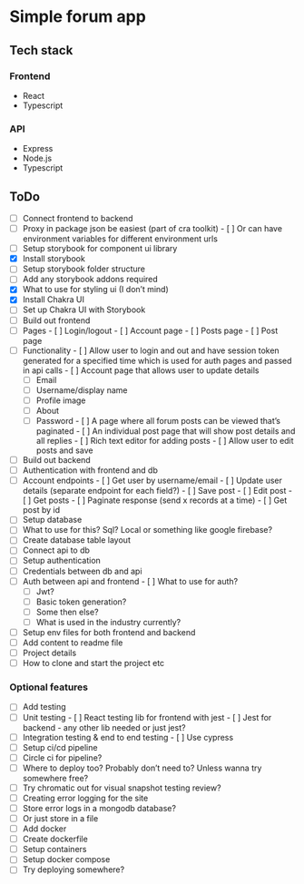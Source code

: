 # Simple forum app

## Tech stack

### Frontend

- React
- Typescript

### API

- Express
- Node.js
- Typescript

## ToDo

- [ ]  Connect frontend to backend
  - [ ]  Proxy in package json be easiest (part of cra toolkit)
    - [ ]  Or can have environment variables for different environment urls
- [ ]  Setup storybook for component ui library
  - [x]  Install storybook
  - [ ]  Setup storybook folder structure
  - [ ]  Add any storybook addons required
- [x]  What to use for styling ui (I don’t mind)
  - [x] Install Chakra UI
  - [ ] Set up Chakra UI with Storybook
- [ ]  Build out frontend
  - [ ]  Pages
    - [ ]  Login/logout
    - [ ]  Account page
    - [ ]  Posts page
    - [ ]  Post page
  - [ ]  Functionality
    - [ ]  Allow user to login and out and have session token generated for a specified time which is used for auth pages and passed in api calls
    - [ ]  Account page that allows user to update details
      - [ ]  Email
      - [ ]  Username/display name
      - [ ]  Profile image
      - [ ]  About
      - [ ]  Password
    - [ ]  A page where all forum posts can be viewed that’s paginated
    - [ ]  An individual post page that will show post details and all replies
    - [ ]  Rich text editor for adding posts
    - [ ]  Allow user to edit posts and save
- [ ]  Build out backend
  - [ ]  Authentication with frontend and db
  - [ ]  Account endpoints
    - [ ]  Get user by username/email
    - [ ]  Update user details (separate endpoint for each field?)
    - [ ]  Save post
    - [ ]  Edit post
    - [ ]  Get posts
    - [ ]  Paginate response (send x records at a time)
    - [ ]  Get post by id
- [ ]  Setup database
  - [ ]  What to use for this? Sql? Local or something like google firebase?
  - [ ]  Create database table layout
  - [ ]  Connect api to db
- [ ]  Setup authentication
  - [ ]  Credentials between db and api
  - [ ]  Auth between api and frontend
    - [ ]  What to use for auth?
      - [ ]  Jwt?
      - [ ]  Basic token generation?
      - [ ]  Some then else?
      - [ ]  What is used in the industry currently?
- [ ]  Setup env files for both frontend and backend
- [ ]  Add content to readme file
  - [ ]  Project details
  - [ ]  How to clone and start the project etc

### Optional features

- [ ]  Add testing
  - [ ]  Unit testing
    - [ ]  React testing lib for frontend with jest
    - [ ]  Jest for backend - any other lib needed or just jest?
  - [ ]  Integration testing & end to end testing
    - [ ]  Use cypress
- [ ]  Setup ci/cd pipeline
  - [ ]  Circle ci for pipeline?
  - [ ]  Where to deploy too? Probably don’t need to? Unless wanna try somewhere free?
- [ ]  Try chromatic out for visual snapshot testing review?
- [ ]  Creating error logging for the site
  - [ ]  Store error logs in a mongodb database?
  - [ ]  Or just store in a file
- [ ]  Add docker
  - [ ]  Create dockerfile
  - [ ]  Setup containers
  - [ ]  Setup docker compose
  - [ ]  Try deploying somewhere?
